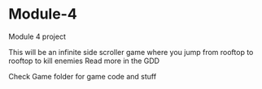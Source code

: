 # Module-4

Module 4 project

This will be an infinite side scroller game where you jump from rooftop to rooftop to kill enemies
Read more in the GDD

Check Game folder for game code and stuff
